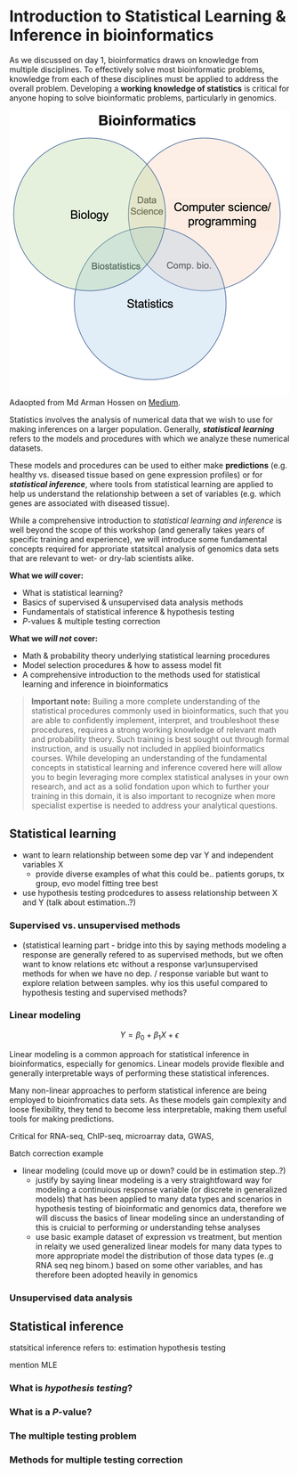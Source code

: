 
# Introduction to Statistical Learning & Inference in bioinformatics 

As we discussed on day 1, bioinformatics draws on knowledge from multiple disciplines. To effectively solve most bioinformatic problems, knowledge from each of these disciplines must be applied to address the overall problem. Developing a **working knowledge of statistics** is critical for anyone hoping to solve bioinformatic problems, particularly in genomics. 

![](../figures/bioinfo-venn.png)
Adaopted from Md Arman Hossen on [Medium](https://medium.com/datadriveninvestor/i-have-designed-my-own-bioinformatics-degree-260b24767d87). 

Statistics involves the analysis of numerical data that we wish to use for making inferences on a larger population. Generally, ***statistical learning*** refers to the models and procedures with which we analyze these numerical datasets. 

These models and procedures can be used to either make **predictions** (e.g. healthy vs. diseased tissue based on gene expression profiles) or for ***statistical inference***, where tools from statistical learning are applied to help us understand the relationship between a set of variables (e.g. which genes are associated with diseased tissue). 

While a comprehensive introduction to *statistical learning and inference* is well beyond the scope of this workshop (and generally takes years of specific training and experience), we will introduce some fundamental concepts required for approriate statsitcal analysis of genomics data sets that are relevant to wet- or dry-lab scientists alike. 

**What we *will* cover:**  
- What is statistical learning? 
- Basics of supervised & unsupervised data analysis methods
- Fundamentals of statistical inference & hypothesis testing 
- *P*-values & multiple testing correction 

**What we *will not* cover:**  
- Math & probability theory underlying statistical learning procedures
- Model selection procedures & how to assess model fit 
- A comprehensive introduction to the methods used for statistical learning and inference in bioinformatics

> **Important note:** Builing a more complete understanding of the statistical procedures commonly used in bioinformatics, such that you are able to confidently implement, interpret, and troubleshoot these procedures, requires a strong working knowledge of relevant math and probability theory. Such training is best sought out through formal instruction, and is usually not included in applied bioinformatics courses. While developing an understanding of the fundamental concepts in statistical learning and inference covered here will allow you to begin leveraging more complex statistical analyses in your own research, and act as a solid fondation upon which to further your training in this domain, it is also important to recognize when more specialist expertise is needed to address your analytical questions. 


## Statistical learning 





- want to learn relationship between some dep var Y and independent variables X 
    - provide diverse examples of what this could be.. patients gorups, tx group, evo model fitting tree best 
- use hypothesis testing prodcedures to assess relationship between X and Y (talk about estimation..?)



### Supervised vs. unsupervised methods

- (statistical learning part - bridge into this by saying methods modeling a response are generally refered to as supervised methods, but we often want to know relations etc without a response var)unsupervised methods for when we have no dep. / response variable but want to explore 
relation between samples. why ios this useful compared to hypothesis testing and supervised methods? 




### Linear modeling 

$$  Y= \beta_0+\beta_1X + \epsilon $$ 



Linear modeling is a common approach for statistical inference in bioinformatics, especially for genomics. Linear models provide flexible and generally interpretable ways of performing these statistical inferences. 

Many non-linear approaches to perform statistical inference are being employed to bioinfromatics data sets. As these models gain complexity and loose flexibility, they tend to become less interpretable, making them useful tools for making predictions. 


Critical for RNA-seq, ChIP-seq, microarray data, GWAS, 


Batch correction example 



- linear modeling (could move up or down? could be in estimation step..?)
    - justify by saying linear modeling is a very straightfoward way for modeling a continuious response variable (or discrete in generalized models) that has been applied to many data types and scenarios in hypothesis testing of bioinformatic and genomics data, therefore we will discuss the basics of linear modeling since an understanding of this is cruicial to performing or understanding tehse analyses 
    - use basic example dataset of expression vs treatment, but mention in relaity we used generalized linear models for many data types to more appropriate model the distribution of those data types (e..g RNA seq neg binom.) based on some other variables, and has therefore been adopted heavily in genomics 





### Unsupervised data analysis 















## Statistical inference 


statsitical inference refers to: 
estimation
hypothesis testing 


mention MLE 


### What is *hypothesis testing*?







### What is a *P*-value?





### The multiple testing problem






### Methods for multiple testing correction









